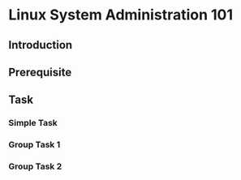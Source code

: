 # Linux System Administration 101

## Introduction

## Prerequisite

## Task

### Simple Task


### Group Task 1

### Group Task 2
